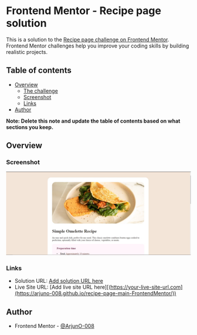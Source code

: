 # Frontend Mentor - Recipe page solution

This is a solution to the [Recipe page challenge on Frontend Mentor](https://www.frontendmentor.io/challenges/recipe-page-KiTsR8QQKm). Frontend Mentor challenges help you improve your coding skills by building realistic projects. 

## Table of contents

- [Overview](#overview)
  - [The challenge](#the-challenge)
  - [Screenshot](#screenshot)
  - [Links](#links)
- [Author](#author)


**Note: Delete this note and update the table of contents based on what sections you keep.**

## Overview

### Screenshot

![](./screenshot.jpg)

### Links
- Solution URL: [Add solution URL here](https://your-solution-url.com)
- Live Site URL: [Add live site URL here][(https://your-live-site-url.com](https://arjuno-008.github.io/recipe-page-main-FrontendMentor/))

## Author
- Frontend Mentor - [@ArjunO-008](https://www.frontendmentor.io/profile/ArjunO-008)

